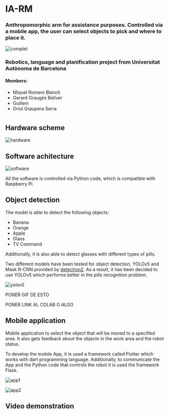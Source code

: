 # IA-RM
### Anthropomorphic arm for assistance purposes. Controlled via a mobile app, the user can select objects to pick and where to place it.

![complet](https://user-images.githubusercontent.com/49688038/116916362-83492400-ac4d-11eb-8e5a-c14069ae2904.PNG)
### Robotics, language and planification project from Universitat Autònoma de Barcelona
#### Members:
- Miquel Romero Blanch
- Gerard Graugés Bellver
- Guillem
- Oriol Graupera Serra


#
## Hardware scheme
![hardware](https://user-images.githubusercontent.com/48658941/119167890-9edf6780-ba60-11eb-9810-899a9305d32a.jpg)

## Software achitecture
![software](https://user-images.githubusercontent.com/48658941/119168001-bdddf980-ba60-11eb-8015-e206ffd7bcc7.jpg)

All the software is controlled via Python code, which is compatible with Raspberry Pi.

## Object detection
The model is able to detect the following objects:
- Banana
- Orange
- Apple
- Glass
- TV Command

Additionally, it is also able to detect glasses with different types of pills.

Two different models have been tested for object detection, YOLOv5 and Mask R-CNN provided by [detectron2](https://github.com/facebookresearch/detectron2). As a result, it has been decided to use YOLOv5 which performs better in the pills recognition problem.

![yolov5](https://user-images.githubusercontent.com/48658941/119170678-e6b3be00-ba63-11eb-9f0f-37ebf7adf330.jpg)

PONER GIF DE ESTO

PONER LINK AL COLAB O ALGO

## Mobile application
Mobile application to select the object that will be moved to a specified area. It also gets feedback about the objects in the work area and the robot status.

To develop the mobile App, it is used a framework called Flutter which works with dart programming language. Additionally, to communicate the App and the Python code that controls the robot it is used the framework Flask.

![app1](https://user-images.githubusercontent.com/48658941/119168193-f087f200-ba60-11eb-81bc-c63d2c1350ec.jpg)

![app2](https://user-images.githubusercontent.com/48658941/119168302-0eeded80-ba61-11eb-98fb-54403e54f49f.jpg)

## Video demonstration
